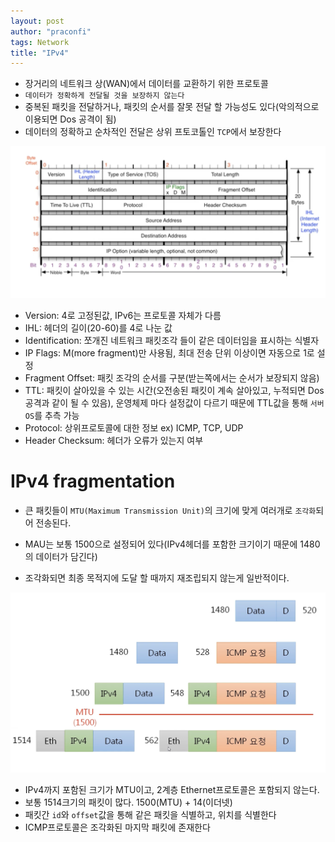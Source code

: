 ```yaml
---
layout: post
author: "praconfi"
tags: Network
title: "IPv4"
---
```


- 장거리의 네트워크 상(WAN)에서 데이터를 교환하기 위한 프로토콜
- `데이터가 정확하게 전달될 것을 보장하지 않는다`
- 중복된 패킷을 전달하거나, 패킷의 순서를 잘못 전달 할 가능성도 있다(악의적으로 이용되면 Dos 공격이 됨)
- 데이터의 정확하고 순차적인 전달은 상위 프토코톨인 `TCP`에서 보장한다

![스크린샷 2022-04-18 오후 1.25.29.png](../assets/imgs/2021-04-18/IPv4.png)

- Version: 4로 고정된값, IPv6는 프로토콜 자체가 다름
- IHL: 헤더의 길이(20-60)를 4로 나눈 값
- Identification: 쪼개진 네트워크 패킷조각 들이 같은 데이터임을 표시하는 식별자
- IP Flags: M(more fragment)만 사용됨, 최대 전송 단위 이상이면 자동으로 1로 설정
- Fragment Offset: 패킷 조각의 순서를 구분(받는쪽에서는 순서가 보장되지 않음)
- TTL: 패킷이 살아있을 수 있는 시간(오전송된 패킷이 계속 살아있고, 누적되면 Dos공격과 같이 될 수 있음), 운영체제 마다 설정값이 다르기 때문에 TTL값을 통해 `서버 OS`를 추측 가능
- Protocol: 상위프로토콜에 대한 정보 ex) ICMP, TCP, UDP
- Header Checksum: 헤더가 오류가 있는지 여부


# IPv4 fragmentation

- 큰 패킷들이 `MTU(Maximum Transmission Unit)`의 크기에 맞게 여러개로 `조각화`되어 전송된다. 

- MAU는 보통 1500으로 설정되어 있다(IPv4헤더를 포함한 크기이기 때문에 1480의 데이터가 담긴다)

- 조각화되면 최종 목적지에 도달 할 때까지 재조립되지 않는게 일반적이다.

![Untitled](../assets/imgs/2021-04-25/IPv4%20fragmentation.png)

- IPv4까지 포함된 크기가 MTU이고, 2계층 Ethernet프로토콜은 포함되지 않는다.
- 보통 1514크기의 패킷이 많다. 1500(MTU) + 14(이더넷)
- 패킷간 `id`와 `offset`값을 통해 같은 패킷을 식별하고, 위치를 식별한다
- ICMP프로토콜은 조각화된 마지막 패킷에 존재한다